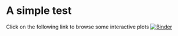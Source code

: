 # A simple test
Click on the following link to browse some interactive plots
[![Binder](https://mybinder.org/badge_logo.svg)](https://mybinder.org/v2/gh/nomcomm/communication_voila/master?urlpath=%2Fvoila%2Frender%2Fscripts%2Fvoila.ipynb)

